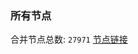 ### 所有节点
合并节点总数: `27971`
[节点链接](https://github.com/qjlxg/586/raw/refs/heads/master/sub/sub_merge_base64.txt)


